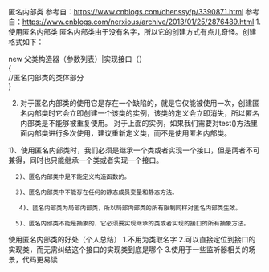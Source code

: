 


匿名内部类
参考自：https://www.cnblogs.com/chenssy/p/3390871.html
参考自：https://www.cnblogs.com/nerxious/archive/2013/01/25/2876489.html
1.使用匿名内部类
匿名内部类由于没有名字，所以它的创建方式有点儿奇怪。创建格式如下：

new 父类构造器（参数列表）|实现接口（）  
    {  
     //匿名内部类的类体部分  
    }
    
    
    
    
 2. 对于匿名内部类的使用它是存在一个缺陷的，就是它仅能被使用一次，创建匿名内部类时它会立即创建一个该类的实例，该类的定义会立即消失，所以匿名内部类是不能够被重复使用。
 对于上面的实例，如果我们需要对test()方法里面内部类进行多次使用，建议重新定义类，而不是使用匿名内部类。
 
 
  1)、使用匿名内部类时，我们必须是继承一个类或者实现一个接口，但是两者不可兼得，同时也只能继承一个类或者实现一个接口。
 
      2)、匿名内部类中是不能定义构造函数的。
 
      3)、匿名内部类中不能存在任何的静态成员变量和静态方法。
 
       4)、匿名内部类为局部内部类，所以局部内部类的所有限制同样对匿名内部类生效。
 
      5)、匿名内部类不能是抽象的，它必须要实现继承的类或者实现的接口的所有抽象方法。
      
      
使用匿名内部类的好处（个人总结）
1.不用为类取名字
2.可以直接定位到接口的实现类，而无需纠结这个接口的实现类到底是哪个
3.使用于一些监听器相关的场景，代码更易读
